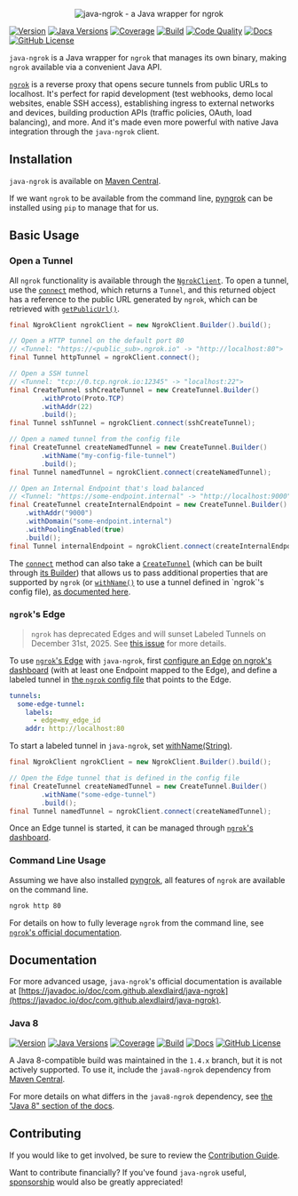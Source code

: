 <p align="center"><img alt="java-ngrok - a Java wrapper for ngrok" src="https://github.com/alexdlaird/java-ngrok/raw/main/logo.png" /></p>

[![Version](https://img.shields.io/maven-central/v/com.github.alexdlaird/java-ngrok)](https://central.sonatype.com/artifact/com.github.alexdlaird/java-ngrok)
[![Java Versions](https://img.shields.io/badge/Java-11+-blue)](https://central.sonatype.com/artifact/com.github.alexdlaird/java-ngrok)
[![Coverage](https://img.shields.io/codecov/c/github/alexdlaird/java-ngrok)](https://codecov.io/gh/alexdlaird/java-ngrok)
[![Build](https://img.shields.io/github/actions/workflow/status/alexdlaird/java-ngrok/build.yml)](https://github.com/alexdlaird/java-ngrok/actions/workflows/build.yml)
[![Code Quality](https://api.codacy.com/project/badge/Grade/940d16178f8f4e8abfcf9bf2873894b3)](https://app.codacy.com/gh/alexdlaird/java-ngrok?utm_source=github.com&utm_medium=referral&utm_content=alexdlaird/java-ngrok&utm_campaign=Badge_Grade)
[![Docs](https://img.shields.io/badge/docs-passing-brightgreen)](https://javadoc.io/doc/com.github.alexdlaird/java-ngrok)
[![GitHub License](https://img.shields.io/github/license/alexdlaird/java-ngrok)](https://github.com/alexdlaird/java-ngrok/blob/main/LICENSE)

`java-ngrok` is a Java wrapper for `ngrok` that manages its own binary, making `ngrok` available via a convenient Java
API.

[`ngrok`](https://ngrok.com) is a reverse proxy that opens secure tunnels from public URLs to localhost. It's perfect for rapid
development (test webhooks, demo local websites, enable SSH access), establishing ingress to external
networks and devices, building production APIs (traffic policies, OAuth, load balancing), and more. And
it's made even more powerful with native Java integration through the `java-ngrok` client.

## Installation

`java-ngrok` is available
on [Maven Central](https://central.sonatype.com/artifact/com.github.alexdlaird/java-ngrok).

If we want `ngrok` to be available from the command
line, [pyngrok](https://pyngrok.readthedocs.io/en/latest/#installation)
can be installed using `pip` to manage that for us.

## Basic Usage

### Open a Tunnel

All `ngrok` functionality is available through
the [`NgrokClient`](https://javadoc.io/doc/com.github.alexdlaird/java-ngrok/latest/com.github.alexdlaird.ngrok/com/github/alexdlaird/ngrok/NgrokClient.html).
To open a tunnel, use
the [`connect`](https://javadoc.io/doc/com.github.alexdlaird/java-ngrok/latest/com.github.alexdlaird.ngrok/com/github/alexdlaird/ngrok/NgrokClient.html#connect(com.github.alexdlaird.ngrok.protocol.CreateTunnel))
method, which returns a `Tunnel`, and this returned object has a reference to the public URL generated by `ngrok`, which
can be retrieved
with [`getPublicUrl()`](https://javadoc.io/doc/com.github.alexdlaird/java-ngrok/latest/com.github.alexdlaird.ngrok/com/github/alexdlaird/ngrok/protocol/Tunnel.html#getPublicUrl()).

```java
final NgrokClient ngrokClient = new NgrokClient.Builder().build();

// Open a HTTP tunnel on the default port 80
// <Tunnel: "https://<public_sub>.ngrok.io" -> "http://localhost:80">
final Tunnel httpTunnel = ngrokClient.connect();

// Open a SSH tunnel
// <Tunnel: "tcp://0.tcp.ngrok.io:12345" -> "localhost:22">
final CreateTunnel sshCreateTunnel = new CreateTunnel.Builder()
        .withProto(Proto.TCP)
        .withAddr(22)
        .build();
final Tunnel sshTunnel = ngrokClient.connect(sshCreateTunnel);

// Open a named tunnel from the config file
final CreateTunnel createNamedTunnel = new CreateTunnel.Builder()
        .withName("my-config-file-tunnel")
        .build();
final Tunnel namedTunnel = ngrokClient.connect(createNamedTunnel);

// Open an Internal Endpoint that's load balanced
// <Tunnel: "https://some-endpoint.internal" -> "http://localhost:9000">
final CreateTunnel createInternalEndpoint = new CreateTunnel.Builder()
    .withAddr("9000")
    .withDomain("some-endpoint.internal")
    .withPoolingEnabled(true)
    .build();
final Tunnel internalEndpoint = ngrokClient.connect(createInternalEndpoint);
```

The [`connect`](https://javadoc.io/doc/com.github.alexdlaird/java-ngrok/latest/com.github.alexdlaird.ngrok/com/github/alexdlaird/ngrok/NgrokClient.html#connect(com.github.alexdlaird.ngrok.protocol.CreateTunnel))
method can also take
a [`CreateTunnel`](https://javadoc.io/doc/com.github.alexdlaird/java-ngrok/latest/com.github.alexdlaird.ngrok/com/github/alexdlaird/ngrok/protocol/CreateTunnel.html) (which can be built through [its Builder](https://javadoc.io/doc/com.github.alexdlaird/java-ngrok/latest/com.github.alexdlaird.ngrok/com/github/alexdlaird/ngrok/protocol/CreateTunnel.Builder.html))
that allows us to pass additional properties that
are supported by `ngrok` (or [`withName()`](https://javadoc.io/doc/com.github.alexdlaird/java-ngrok/latest/com.github.alexdlaird.ngrok/com/github/alexdlaird/ngrok/protocol/CreateTunnel.Builder.html#withName(java.lang.String))
to use a tunnel defined in `ngrok`'s config file), [as documented here](https://javadoc.io/doc/com.github.alexdlaird/java-ngrok/latest/com.github.alexdlaird.ngrok/com/github/alexdlaird/ngrok/NgrokClient.html#tunnel-configurations).

### `ngrok`'s Edge

> `ngrok` has deprecated Edges and will sunset Labeled Tunnels on December 31st, 2025. See
> [this issue](https://github.com/alexdlaird/java-ngrok/issues/158) for more details.

To use [`ngrok`'s Edge](https://ngrok.com/docs/universal-gateway/edges/) with `java-ngrok`, first
[configure an Edge](https://dashboard.ngrok.com/edges) [on ngrok's dashboard](https://dashboard.ngrok.com/edges) (with
at least one Endpoint mapped to the Edge), and define a labeled tunnel in
[the `ngrok` config file](https://ngrok.com/docs/agent/config/v2/#define-two-labeled-tunnels) that points to the Edge.

```yaml
tunnels:
  some-edge-tunnel:
    labels:
      - edge=my_edge_id
    addr: http://localhost:80
```

To start a labeled tunnel in `java-ngrok`, set [withName(String)](https://javadoc.io/doc/com.github.alexdlaird/java-ngrok/latest/com.github.alexdlaird.ngrok/com/github/alexdlaird/ngrok/protocol/CreateTunnel.Builder.html#withName(java.lang.String)).

```java
final NgrokClient ngrokClient = new NgrokClient.Builder().build();

// Open the Edge tunnel that is defined in the config file
final CreateTunnel createNamedTunnel = new CreateTunnel.Builder()
        .withName("some-edge-tunnel")
        .build();
final Tunnel namedTunnel = ngrokClient.connect(createNamedTunnel);
```

Once an Edge tunnel is started, it can be managed through [`ngrok`'s dashboard](https://dashboard.ngrok.com/edges).

### Command Line Usage

Assuming we have also installed [pyngrok](https://pyngrok.readthedocs.io/en/latest/#installation), all features of `ngrok` are available
on the command line.

```sh
ngrok http 80
```

For details on how to fully leverage `ngrok` from the command line,
see [`ngrok`'s official documentation](https://ngrok.com/docs/agent/cli/).

## Documentation

For more advanced usage, `java-ngrok`'s official documentation is available
at [https://javadoc.io/doc/com.github.alexdlaird/java-ngrok](https://javadoc.io/doc/com.github.alexdlaird/java-ngrok).

### Java 8

[![Version](https://img.shields.io/maven-central/v/com.github.alexdlaird/java8-ngrok)](https://central.sonatype.com/artifact/com.github.alexdlaird/java8-ngrok)
[![Java Versions](https://img.shields.io/badge/Java-8+-blue)](https://central.sonatype.com/artifact/com.github.alexdlaird/java8-ngrok)
[![Coverage](https://img.shields.io/codecov/c/github/alexdlaird/java-ngrok/1.4.x)](https://codecov.io/gh/alexdlaird/java-ngrok/tree/1.4.x)
[![Build](https://img.shields.io/github/actions/workflow/status/alexdlaird/java-ngrok/build.yml?branch=1.4.x)](https://github.com/alexdlaird/java-ngrok/actions/workflows/build.yml?query=branch%3A1.4.x)
[![Docs](https://img.shields.io/badge/docs-passing-brightgreen)](https://javadoc.io/doc/com.github.alexdlaird/java8-ngrok)
[![GitHub License](https://img.shields.io/github/license/alexdlaird/java-ngrok)](https://github.com/alexdlaird/java-ngrok/blob/main/LICENSE)

A Java 8-compatible build was maintained in the `1.4.x` branch, but it is not actively supported. To use it, include
the `java8-ngrok` dependency from [Maven Central](https://central.sonatype.com/artifact/com.github.alexdlaird/java8-ngrok).

For more details on what differs in the `java8-ngrok` dependency,
see [the "Java 8" section of the docs](https://javadoc.io/static/com.github.alexdlaird/java8-ngrok/1.4.15/overview-summary.html#java8).

## Contributing

If you would like to get involved, be sure to review
the [Contribution Guide](https://github.com/alexdlaird/java-ngrok/blob/main/CONTRIBUTING.md).

Want to contribute financially? If you've found `java-ngrok`
useful, [sponsorship](https://github.com/sponsors/alexdlaird)
would also be greatly appreciated!
